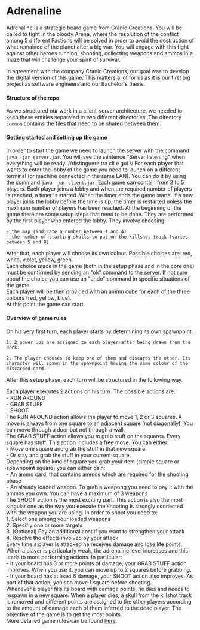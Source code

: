 # Adrenaline

Adrenaline is a strategic board game from Cranio Creations. You will be called to fight in the bloody Arena, where the resolution of the conflict among 5 different Factions will be solved in order to avoid the destruction of what remained of the planet after a big war. You will engage with this fight against other heroes running, shooting, collecting weapons and ammos in a maze that will challenge your spirit of survival.

In agreement with the company Cranio Creations, our goal was to develop the digital version of this game. This matters a lot for us as it is our first big project as software engineers and our Bachelor's thesis.

#### Structure of the repo
As we structured our work in a client-server architecture, we needed to keep these entities separated in two different directories. The directory ```common``` contains the files that need to be shared between them.  

#### Getting started and setting up the game 
In order to start the game we need to launch the server with the command ```java -jar server.jar```. You will see the sentence "Server listening" when everything will be ready.
//distinguere tra cli e gui
//
For each player that wants to enter the lobby of the game you need to launch on a different terminal (or machine connected in the same LAN). You can do it by using the command ```java -jar client.jar```. 
Each game can contain from 3 to 5 players. Each player joins a lobby and when the required number of players is reached, a timer is started. When the timer ends the game starts. If a new player joins the lobby before the time is up, the timer is restarted unless the maximum number of players has been reached.
At the beginning of the game there are some setup steps that need to be done. They are performed by the first player who entered the lobby. They involve choosing:

    - the map (indicate a number between 1 and 4)  
    - the number of starting skulls to put on the killshot track (varies between 5 and 8)      
After that, each player will choose its own colour. Possible choices are: red, white, violet, yellow, green.  
Each choice made in the game (both in the setup phase and in the core one) must be confirmed by sending an "ok" command to the server. If not sure about the choice you can use an "undo" command in specific situations of the game.  
Each player will be then provided with an ammo cube for each of the three colours (red, yellow, blue).  
At this point the game can start.

#### Overview of game rules
On his very first turn, each player starts by determining its own spawnpoint:

    1. 2 power ups are assigned to each player after being drawn from the deck.

    2. The player chooses to keep one of them and discards the other. Its character will spawn in the spawnpoint having the same colour of the discarded card. 

After this setup phase, each turn will be structured in the following way.

Each player executes 2 actions on his turn. The possible actions are:  
    - RUN AROUND  
    - GRAB STUFF  
    - SHOOT  
The RUN AROUND action allows the player to move 1, 2 or 3 squares. A move is always from one square to an adjacent square
(not diagonally). You can move through a door but not through a wall.  
The GRAB STUFF action allows you to grab stuff on the squares. Every square has stuff. This action includes a free move. You can either:  
    - Move one square and grab the stuff in that new square.  
    - Or stay and grab the stuff in your current square.  
Depending on the kind of square you grab your item (simple square or spawnpoint square) you can either gain:  
    - An ammo card, that contains ammos which are required for the shooting phase  
    - An already loaded weapon. To grab a weapong you need to pay it with the ammos you own. You can have a maximum of 3 weapons    
The SHOOT action is the most exciting part. This action is also the most singular one as the way you execute the shooting is strongly connected with the weapon you are using.  In order to shoot you need to:  
    1. Select one among your loaded weapons  
    2. Specifiy one or more targets  
    3. (Optional) Pay an additional cost if you want to strengthen your attack  
    4. Resolve the effects involved by your attack  
Every time a player is attacked he receives damage and lose life points. When a player is particularly weak, the adrenaline level increases and this leads to more performing actions. In particular:  
    - If your board has 3 or more points of damage, your GRAB STUFF action improves. When you use it, you can move up to 2 squares before grabbing.  
    - If your board has at least 6 damage, your SHOOT action also improves. As part of that action, you can move 1 square before shooting.  
Whenever a player fills its board with damage points, he dies and needs to respawn in a new square. When a player dies, a skull from the killshot track is removed and different points are assigned to the other players according to the amount of damage each of them inferred to the dead player. The objective of the game is to get the most points.   
More detailed game rules can be found [here](https://github.com/user/repo/blob/branch/other_file.md).
